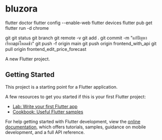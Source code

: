 # bluzora

flutter doctor
flutter config --enable-web
flutter devices
flutter pub get
flutter run -d chrome

git
git status
git branch
git remote -v
git add .
git commit -m "แก้ปัญหาเรียกapiโหลดช้า"
git push -f origin main
git push origin frontend_with_api
git pull origin frontend_edit_price_forecast

A new Flutter project.

## Getting Started

This project is a starting point for a Flutter application.

A few resources to get you started if this is your first Flutter project:

- [Lab: Write your first Flutter app](https://docs.flutter.dev/get-started/codelab)
- [Cookbook: Useful Flutter samples](https://docs.flutter.dev/cookbook)

For help getting started with Flutter development, view the
[online documentation](https://docs.flutter.dev/), which offers tutorials,
samples, guidance on mobile development, and a full API reference.
